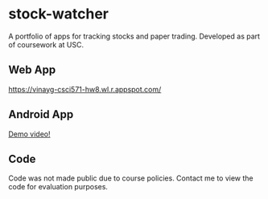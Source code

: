 # stock-watcher
A portfolio of apps for tracking stocks and paper trading. Developed as part of coursework at USC. 

## Web App
https://vinayg-csci571-hw8.wl.r.appspot.com/

## Android App
[Demo video!](Android-App-Demo.mp4)

## Code

Code was not made public due to course policies. Contact me to view the code for evaluation purposes.
